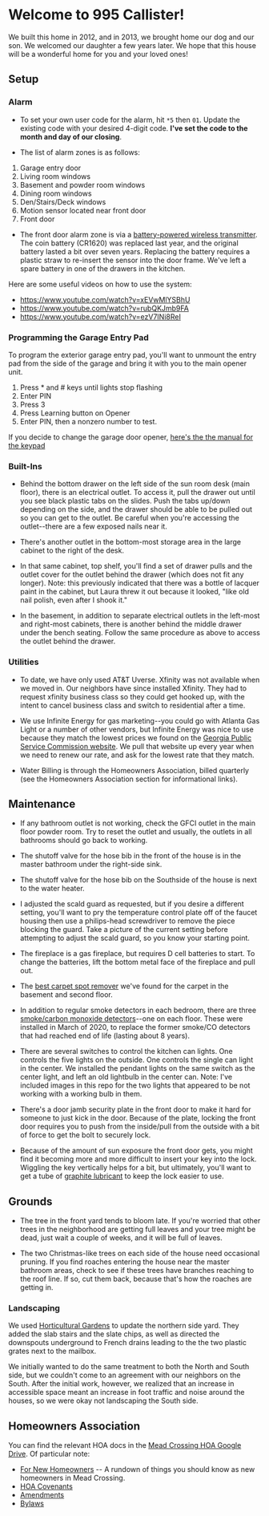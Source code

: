 # Welcome to 995 Callister!

We built this home in 2012, and in 2013, we brought home our dog and
our son. We welcomed our daughter a few years later. We hope that this
house will be a wonderful home for you and your loved ones!

## Setup

### Alarm

* To set your own user code for the alarm, hit `*5` then `01`. Update
the existing code with your desired 4-digit code. **I've set the code to
the month and day of our closing**.

* The list of alarm zones is as follows:

1. Garage entry door
2. Living room windows
3. Basement and powder room windows
4. Dining room windows
5. Den/Stairs/Deck windows
6. Motion sensor located near front door
7. Front door

* The front door alarm zone is via a [battery-powered wireless
transmitter](https://cdn.shopify.com/s/files/1/1659/9809/files/plunger_datasheet_hires.pdf?16841792121202968471). The
coin battery (CR1620) was replaced last year, and the original battery
lasted a bit over seven years. Replacing the battery requires a
plastic straw to re-insert the sensor into the door frame. We've left
a spare battery in one of the drawers in the kitchen.

Here are some useful videos on how to use the system:
* https://www.youtube.com/watch?v=xEVwMlYSBhU
* https://www.youtube.com/watch?v=rubQKJmb9FA
* https://www.youtube.com/watch?v=ezV7INi8ReI

### Programming the Garage Entry Pad

To program the exterior garage entry pad, you'll want to unmount the
entry pad from the side of the garage and bring it with you to the
main opener unit.

1. Press * and # keys until lights stop flashing
2. Enter PIN
3. Press 3
4. Press Learning button on Opener
5. Enter PIN, then a nonzero number to test.

If you decide to change the garage door opener, [here's the the manual
for the
keypad](https://support.chamberlaingroup.com/s/article/Clicker-Model-KLIK2U-Wireless-Keyless-Entry-Owner-s-Manual-1484145607826)

### Built-Ins

* Behind the bottom drawer on the left side of the sun room desk (main
floor), there is an electrical outlet. To access it, pull the drawer
out until you see black plastic tabs on the slides. Push the tabs
up/down depending on the side, and the drawer should be able to be
pulled out so you can get to the outlet. Be careful when you're
accessing the outlet--there are a few exposed nails near it.

* There's another outlet in the bottom-most storage area in the large
cabinet to the right of the desk.

* In that same cabinet, top shelf, you'll find a set of drawer pulls
and the outlet cover for the outlet behind the drawer (which does not
fit any longer). Note: this previously indicated that there was a
bottle of lacquer paint in the cabinet, but Laura threw it out because
it looked, "like old nail polish, even after I shook it."

* In the basement, in addition to separate electrical outlets in the
left-most and right-most cabinets, there is another behind the middle
drawer under the bench seating. Follow the same procedure as above to
access the outlet behind the drawer.

### Utilities

* To date, we have only used AT&T Uverse. Xfinity was not available when
we moved in. Our neighbors have since installed Xfinity. They had to
request xfinity business class so they could get hooked up, with the
intent to cancel business class and switch to residential after a
time.

* We use Infinite Energy for gas marketing--you could go with Atlanta
Gas Light or a number of other vendors, but Infinite Energy was nice
to use because they match the lowest prices we found on the [Georgia
Public Service Commission
website](https://psc.ga.gov/utilities/natural-gas/marketers-pricing-index/). We
pull that website up every year when we need to renew our rate, and
ask for the lowest rate that they match.

* Water Billing is through the Homeowners Association, billed
quarterly (see the Homeowners Association section for informational
links).

## Maintenance

* If any bathroom outlet is not working, check the GFCI outlet in the
main floor powder room. Try to reset the outlet and usually, the
outlets in all bathrooms should go back to working.

* The shutoff valve for the hose bib in the front of the house is in the
master bathroom under the right-side sink.

* The shutoff valve for the hose bib on the Southside of the house is
next to the water heater.

* I adjusted the scald guard as requested, but if you desire a
different setting, you'll want to pry the temperature control plate
off of the faucet housing then use a philips-head screwdriver to
remove the piece blocking the guard. Take a picture of the current
setting before attempting to adjust the scald guard, so you know your
starting point.

* The fireplace is a gas fireplace, but requires D cell batteries to
start. To change the batteries, lift the bottom metal face of the
fireplace and pull out.

* The [best carpet spot
remover](https://smile.amazon.com/Folex-Carpet-Spot-Remover-32/dp/B001B0V5GG?sa-no-redirect=1)
we've found for the carpet in the basement and second floor.

* In addition to regular smoke detectors in each bedroom, there are
three [smoke/carbon monoxide
detectors](https://smile.amazon.com/gp/product/B07B8VGHJH/ref=ppx_yo_dt_b_asin_title_o05_s00?ie=UTF8&psc=1)--one
on each floor. These were installed in March of 2020, to replace the
former smoke/CO detectors that had reached end of life (lasting about
8 years).

* There are several switches to control the kitchen can lights. One
controls the five lights on the outside. One controls the single can
light in the center. We installed the pendant lights on the same
switch as the center light, and left an old lightbulb in the center
can. Note: I've included images in this repo for the two lights that
appeared to be not working with a working bulb in them.

* There's a door jamb security plate in the front door to make it hard
for someone to just kick in the door. Because of the plate, locking
the front door requires you to push from the inside/pull from the
outside with a bit of force to get the bolt to securely lock.

* Because of the amount of sun exposure the front door gets, you might
find it becoming more and more difficult to insert your key into the
lock. Wiggling the key vertically helps for a bit, but ultimately,
you'll want to get a tube of [graphite
lubricant](https://www.homedepot.com/p/Hillman-3-g-Powdered-Graphite-Lubricant-703185/100137063)
to keep the lock easier to use.

## Grounds

* The tree in the front yard tends to bloom late. If you're worried
that other trees in the neighborhood are getting full leaves and your
tree might be dead, just wait a couple of weeks, and it will be full
of leaves.

* The two Christmas-like trees on each side of the house need
occasional pruning. If you find roaches entering the house near the
master bathroom areas, check to see if these trees have branches
reaching to the roof line. If so, cut them back, because that's how
the roaches are getting in.

### Landscaping

We used [Horticultural Gardens](http://horticulturalgardens.net/) to
update the northern side yard. They added the slab stairs and the
slate chips, as well as directed the downspouts underground to French
drains leading to the the two plastic grates next to the mailbox.

We initially wanted to do the same treatment to both the North and
South side, but we couldn't come to an agreement with our neighbors on
the South. After the initial work, however, we realized that an
increase in accessible space meant an increase in foot traffic and
noise around the houses, so we were okay not landscaping the South
side.

## Homeowners Association

You can find the relevant HOA docs in the [Mead Crossing HOA Google
Drive](https://drive.google.com/drive/folders/0B2RBs6e3zGfmNU5rV0FGTGlPdEU?usp=sharing). Of
particular note:

* [For New Homeowners](https://docs.google.com/document/d/1N4WAJtai1C2edoCfiRUwJBc-UL6cjAaIFkOywHh4d1k/edit?usp=sharing) -- A rundown of things you should know as new homeowners in Mead Crossing.
* [HOA Covenants](https://drive.google.com/file/d/0B2RBs6e3zGfmald3MlVKbk1CSjA/view?usp=sharing)
* [Amendments](https://drive.google.com/file/d/0B2RBs6e3zGfmWGktQm4wOHRhMU0/view?usp=sharing)
* [Bylaws](https://drive.google.com/file/d/0B2RBs6e3zGfmRnMxSTFDYjlRR3M/view?usp=sharing)


